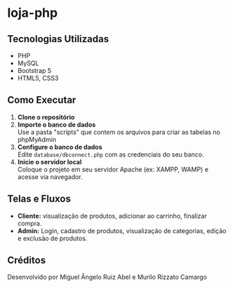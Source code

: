 # loja-php

## Tecnologias Utilizadas

- PHP
- MySQL
- Bootstrap 5
- HTML5, CSS3

## Como Executar

1. **Clone o repositório**
2. **Importe o banco de dados**  
 Use a pasta "scripts" que contem os arquivos para criar as tabelas no phpMyAdmin 
3. **Configure o banco de dados**  
   Edite `database/dbconnect.php` com as credenciais do seu banco.
4. **Inicie o servidor local**  
   Coloque o projeto em seu servidor Apache (ex: XAMPP, WAMP) e acesse via navegador.

## Telas e Fluxos

- **Cliente:**  visualização de produtos, adicionar ao carrinho, finalizar compra.
- **Admin:** Login, cadastro de produtos, visualização de categorias, edição e exclusão de produtos.

## Créditos

Desenvolvido por Miguel Ângelo Ruiz Abel e Murilo Rizzato Camargo
